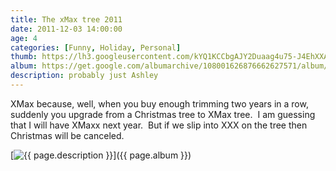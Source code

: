 ```yaml
---
title: The xMax tree 2011
date: 2011-12-03 14:00:00
age: 4
categories: [Funny, Holiday, Personal]
thumb: https://lh3.googleusercontent.com/kYQ1KCCbgAJY2Duaag4u75-J4EhXXAf-u2lWXxoyLwl8PARYQG43uaBDj4yxF2Sy0abOT1_enSLMX1IfbRop61YX3K0cXZKrpD6wGG7UFQ=w293-h220
album: https://get.google.com/albumarchive/108001626876662627571/album/AF1QipOMq9EKtXR014_UCmcMv8L5Kw0QP1B-Zdue39wh?source=pwa&authKey=CJiSqeqm6e22oQE
description: probably just Ashley
---
```

XMax because, well, when you buy enough trimming two years in a row, suddenly you upgrade from a Christmas tree to XMax tree.  I am guessing that I will have XMaxx next year.  But if we slip into XXX on the tree then Christmas will be canceled.

[<img src="{{ page.thumb }}" alt="{{ page.description }}" class="wyseguys-album"/>]({{ page.album }})
